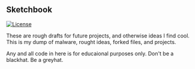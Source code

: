 Sketchbook
----
[![License](https://img.shields.io/badge/license-The_Unlicense-red.svg)](https://unlicense.org/)

These are rough drafts for future projects, and otherwise ideas I find cool. This is my dump of malware, rought ideas, forked files, and projects. 

Any and all code in here is for educaional purposes only. Don't be a blackhat. Be a greyhat.
